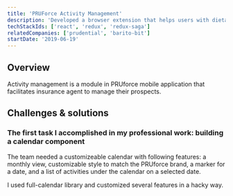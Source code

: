 ```yaml
---
title: 'PRUForce Activity Management'
description: 'Developed a browser extension that helps users with dietary prefernce to grocery shopping online'
techStackIds: ['react', 'redux', 'redux-saga']
relatedCompanies: ['prudential', 'barito-bit']
startDate: '2019-06-19'
---
```


## Overview

Activity management is a module in PRUforce mobile application that facilitates insurance agent to manage their prospects.

## Challenges & solutions

### The first task I accomplished in my professional work: building a calendar component

The team needed a customizeable calendar with following features: a monthly view, customizable style to match the PRUforce brand, a marker for a date, and a list of activities under the calendar on a selected date.

I used full-calendar library and customized several features in a hacky way.
